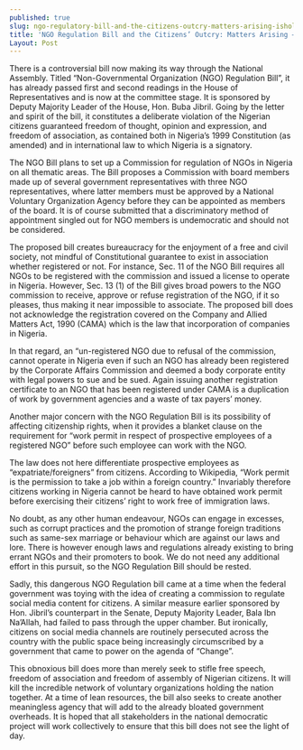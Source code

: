 ```yaml
---
published: true
slug: ngo-regulatory-bill-and-the-citizens-outcry-matters-arising-ishola-adebayo
title: 'NGO Regulation Bill and the Citizens’ Outcry: Matters Arising – Ishola Adebayo'
Layout: Post
---
```

There is a controversial bill now making its way through the National Assembly. Titled “Non-Governmental Organization (NGO) Regulation Bill”, it has already passed first and second readings in the House of Representatives and is now at the committee stage. It is sponsored by Deputy Majority Leader of the House, Hon. Buba Jibril. Going by the letter and spirit of the bill, it constitutes a deliberate violation of the Nigerian citizens guaranteed freedom of thought, opinion and expression, and freedom of association, as contained both in Nigeria’s 1999 Constitution (as amended) and in international law to which Nigeria is a signatory.

The NGO Bill plans to set up a Commission for regulation of NGOs in Nigeria on all thematic areas. The Bill proposes a Commission with board members made up of several government representatives with three NGO representatives, where latter members must be approved by a National Voluntary Organization Agency before they can be appointed as members of the board. It is of course submitted that a discriminatory method of appointment singled out for NGO members is undemocratic and should not be considered.

The proposed bill creates bureaucracy for the enjoyment of a free and civil society, not mindful of Constitutional guarantee to exist in association whether registered or not. For instance, Sec. 11 of the NGO Bill requires all NGOs to be registered with the commission and issued a license to operate in Nigeria. However, Sec. 13 (1) of the Bill gives broad powers to the NGO commission to receive, approve or refuse registration of the NGO, if it so pleases, thus making it near impossible to associate. The proposed bill does not acknowledge the registration covered on the Company and Allied Matters Act, 1990 (CAMA) which is the law that incorporation of companies in Nigeria. 

In that regard, an “un-registered NGO due to refusal of the commission, cannot operate in Nigeria even if such an NGO has already been registered by the Corporate Affairs Commission and deemed a body corporate entity with legal powers to sue and be sued. Again issuing another registration certificate to an NGO that has been registered under CAMA is a duplication of work by government agencies and a waste of tax payers’ money.

Another major concern with the NGO Regulation Bill is its possibility of affecting citizenship rights, when it provides a blanket clause on the requirement for “work permit in respect of prospective employees of a registered NGO” before such employee can work with the NGO. 

The law does not here differentiate prospective employees as “expatriate/foreigners” from citizens. According to Wikipedia, “Work permit is the permission to take a job within a foreign country.” Invariably therefore citizens working in Nigeria cannot be heard to have obtained work permit before exercising their citizens’ right to work free of immigration laws.

No doubt, as any other human endeavour, NGOs can engage in excesses, such as corrupt practices and the promotion of strange foreign traditions such as same-sex marriage or behaviour which are against our laws and lore. There is however enough laws and regulations already existing to bring errant NGOs and their promoters to book. We do not need any additional effort in this pursuit, so the NGO Regulation Bill should be rested.

Sadly, this dangerous NGO Regulation bill came at a time when the federal government was toying with the idea of creating a commission to regulate social media content for citizens. A similar measure earlier sponsored by Hon. Jibril’s counterpart in the Senate, Deputy Majority Leader, Bala Ibn Na’Allah, had failed to pass through the upper chamber. But ironically, citizens on social media channels are routinely persecuted across the country with the public space being increasingly circumscribed by a government that came to power on the agenda of “Change”.

This obnoxious bill does more than merely seek to stifle free speech, freedom of association and freedom of assembly of Nigerian citizens. It will kill the incredible network of voluntary organizations holding the nation together. At a time of lean resources, the bill also seeks to create another meaningless agency that will add to the already bloated government overheads. It is hoped that all stakeholders in the national democratic project will work collectively to ensure that this bill does not see the light of day.

